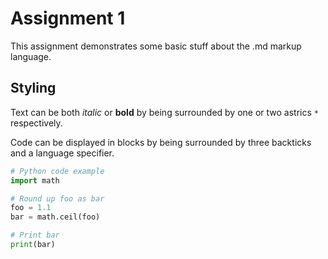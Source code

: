 # Assignment 1

This assignment demonstrates some basic stuff about the .md markup language.

## Styling

Text can be both *italic* or **bold** by being surrounded by one or two astrics `*` respectively.

Code can be displayed in blocks by being surrounded by three backticks and a language specifier.

``` python
# Python code example
import math

# Round up foo as bar
foo = 1.1
bar = math.ceil(foo)

# Print bar
print(bar)
```
